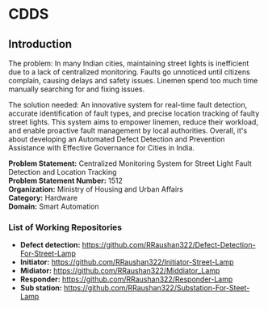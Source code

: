 # CDDS
## Introduction
The problem: In many Indian cities, maintaining street lights is inefficient due to a lack of centralized monitoring. Faults go unnoticed until citizens complain, causing delays and safety issues. Linemen spend too much time manually searching for and fixing issues.

The solution needed: An innovative system for real-time fault detection, accurate identification of fault types, and precise location tracking of faulty street lights. This system aims to empower linemen, reduce their workload, and enable proactive fault management by local authorities. Overall, it's about developing an Automated Defect Detection and Prevention Assistance with Effective Governance for Cities in India.

**Problem Statement:** Centralized Monitoring System for Street Light Fault Detection and Location Tracking <br>
**Problem Statement Number:** 1512 <br>
**Organization:** Ministry of  Housing and Urban Affairs <br>
**Category:** Hardware <br>
**Domain:** Smart Automation

### List of Working Repositories
- **Defect detection:** https://github.com/RRaushan322/Defect-Detection-For-Street-Lamp
- **Initiator:** https://github.com/RRaushan322/Initiator-Street-Lamp
- **Midiator:** https://github.com/RRaushan322/Middiator_Lamp
- **Responder:** https://github.com/RRaushan322/Responder-Lamp
- **Sub station:** https://github.com/RRaushan322/Substation-For-Steet-Lamp




